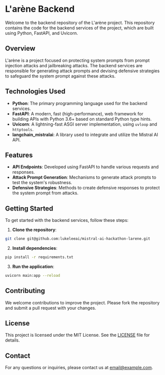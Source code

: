 # L'arène Backend

Welcome to the backend repository of the L'arène project. This repository contains the code for the backend services of the project, which are built using Python, FastAPI, and Uvicorn.

## Overview

L'arène is a project focused on protecting system prompts from prompt injection attacks and jailbreaking attacks. The backend services are responsible for generating attack prompts and devising defensive strategies to safeguard the system prompt against these attacks.

## Technologies Used

- **Python**: The primary programming language used for the backend services.
- **FastAPI**: A modern, fast (high-performance), web framework for building APIs with Python 3.6+ based on standard Python type hints.
- **Uvicorn**: A lightning-fast ASGI server implementation, using `uvloop` and `httptools`.
- **langchain_mistralai**: A library used to integrate and utilize the Mistral AI API.

## Features

- **API Endpoints**: Developed using FastAPI to handle various requests and responses.
- **Attack Prompt Generation**: Mechanisms to generate attack prompts to test the system's robustness.
- **Defensive Strategies**: Methods to create defensive responses to protect the system prompt from attacks.

## Getting Started

To get started with the backend services, follow these steps:

1. **Clone the repository**:
  ```bash
  git clone git@github.com:lukeleeai/mistral-ai-hackathon-larene.git
  ```

2. **Install dependencies**:
  ```bash
  pip install -r requirements.txt
  ```

3. **Run the application**:
  ```bash
  uvicorn main:app --reload
  ```

## Contributing

We welcome contributions to improve the project. Please fork the repository and submit a pull request with your changes.

## License

This project is licensed under the MIT License. See the [LICENSE](LICENSE) file for details.

## Contact

For any questions or inquiries, please contact us at [email@example.com](mailto:email@example.com).
